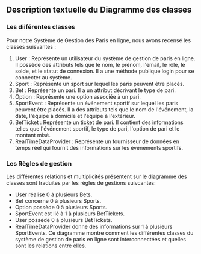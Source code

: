 ## Description textuelle du Diagramme des classes
### Les diiférentes classes
Pour notre Système de Gestion des Paris en ligne, nous avons recensé les classes suisvantes :
1. User : Représente un utilisateur du système de gestion de paris en ligne. Il possède des attributs tels que le nom, le prénom, l'email, le rôle, le solde, et le statut de connexion. Il a une méthode publique login pour se connecter au système.
2. Sport : Représente un sport sur lequel les paris peuvent être placés.
3. Bet : Représente un pari. Il a un attribut décrivant le type de pari.
4. Option : Représente une option associée à un pari.
5. SportEvent : Représente un événement sportif sur lequel les paris peuvent être placés. Il a des attributs tels que le nom de l'événement, la date, l'équipe à domicile et l'équipe à l'extérieur.
6. BetTicket : Représente un ticket de pari. Il contient des informations telles que l'événement sportif, le type de pari, l'option de pari et le montant misé.
7. RealTimeDataProvider : Représente un fournisseur de données en temps réel qui fournit des informations sur les événements sportifs.

### Les Règles de gestion
Les différentes relations et multiplicités présentent sur le diagramme des classes sont traduites par les règles de gestions suivcantes:
- User réalise 0 à plusieurs Bets.
- Bet concerne 0 à plusieurs Sports.
- Option possède 0 à plusieurs Sports.
- SportEvent est lié à 1 à plusieurs BetTickets.
- User possède 0 à plusieurs BetTickets.
- RealTimeDataProvider donne des informations sur 1 à plusieurs SportEvents.
Ce diagramme montre comment les différentes classes du système de gestion de paris en ligne sont interconnectées et quelles sont les relations entre elles.